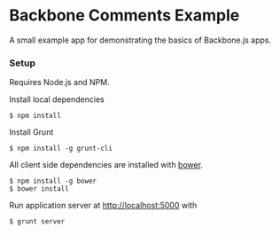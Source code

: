 # Backbone Comments Example

A small example app for demonstrating the basics of Backbone.js apps.

### Setup

Requires Node.js and NPM.

Install local dependencies

    $ npm install

Install Grunt

    $ npm install -g grunt-cli

All client side dependencies are installed with
[bower](http://twitter.github.com/bower).

    $ npm install -g bower
    $ bower install

Run application server at [http://localhost:5000](http://localhost:5000) with

    $ grunt server


